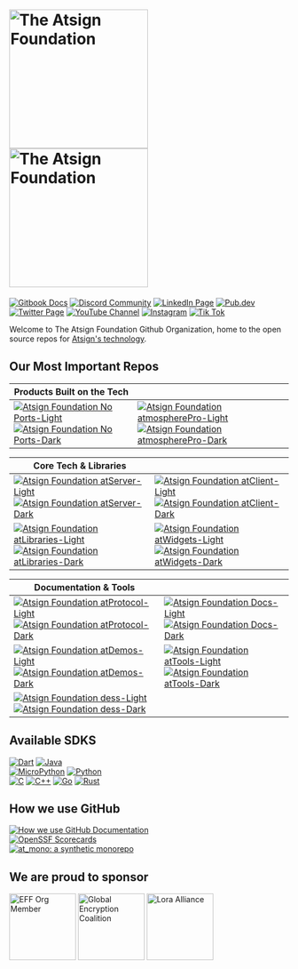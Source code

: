 <!-- pyml disable-num-lines 4 md013,md033-->
<h1><a href="https://atsign.com#gh-light-mode-only">
   <img width=250px src="https://atsign.com/wp-content/uploads/2022/05/atsign-logo-horizontal-color2022.svg#gh-light-mode-only" alt="The Atsign Foundation"></a>
<a href="https://atsign.com#gh-dark-mode-only">
   <img width=250px src="https://atsign.com/wp-content/uploads/2023/08/atsign-logo-horizontal-reverse2022-Color.svg#gh-dark-mode-only" alt="The Atsign Foundation"></a></h1>

[![Gitbook Docs](https://img.shields.io/badge/Docs-white?style=for-the-badge&logo=gitbook)](https://docs.atsign.com/)
[![Discord Community](https://img.shields.io/badge/Discord-white?style=for-the-badge&logo=discord)](https://discord.atsign.com)
[![LinkedIn Page](https://img.shields.io/badge/LinkedIn-blue?style=for-the-badge&logo=linkedin)](https://www.linkedin.com/company/atsigncompany/)
[![Pub.dev](https://img.shields.io/badge/Pub.dev-blue?style=for-the-badge&logo=dart)](https://pub.dev/publishers/atsign.org/packages)
[![Twitter Page](https://img.shields.io/badge/X-black?style=for-the-badge&logo=x)](https://twitter.com/atsigncompany)
[![YouTube Channel](https://img.shields.io/badge/YouTube-red?style=for-the-badge&logo=Youtube)](https://www.youtube.com/@AtsignCo)
[![Instagram](https://img.shields.io/badge/Instagram-E4405F?style=for-the-badge&logo=instagram&logoColor=white)](https://www.instagram.com/atsigntech)
[![Tik Tok](https://img.shields.io/badge/TikTok-%23000000.svg?style=for-the-badge&logo=TikTok&logoColor=white)](https://www.tiktok.com/@atsigntech)

Welcome to The Atsign Foundation Github Organization, home to the open source
repos for [Atsign's technology](https://docs.atsign.com/).

## Our Most Important Repos

<!-- pyml disable-num-lines 3 md011,md013-->
|Products Built on the Tech||
|-|-|
| [![Atsign Foundation No Ports-Light](https://github-readme-stats.vercel.app/api/pin?username=atsign-foundation&repo=noports&hide_border=true&bg_color=00000000&theme=default#gh-light-mode-only)](https://github.com/atsign-foundation/noports#gh-light-mode-only)[![Atsign Foundation No Ports-Dark](https://github-readme-stats.vercel.app/api/pin?username=atsign-foundation&repo=noports&hide_border=true&theme=dark&bg_color=00000000#gh-dark-mode-only)](https://github.com/atsign-foundation/noports#gh-dark-mode-only) | [![Atsign Foundation atmospherePro-Light](https://github-readme-stats.vercel.app/api/pin?username=atsign-foundation&repo=atmosphere_pro&hide_border=true&bg_color=00000000&theme=default#gh-light-mode-only)](https://github.com/atsign-foundation/atmosphere_pro#gh-light-mode-only)[![Atsign Foundation atmospherePro-Dark](https://github-readme-stats.vercel.app/api/pin?username=atsign-foundation&repo=atmosphere_pro&hide_border=true&theme=dark&bg_color=00000000#gh-dark-mode-only)](https://github.com/atsign-foundation/atmosphere_pro#gh-dark-mode-only) |

<!-- pyml disable-num-lines 4 md011,md013-->
|Core Tech & Libraries||
|-|-|
| [![Atsign Foundation atServer-Light](https://github-readme-stats.vercel.app/api/pin?username=atsign-foundation&repo=at_server&hide_border=true&bg_color=00000000&theme=default#gh-light-mode-only)](https://github.com/atsign-foundation/at_server#gh-light-mode-only)[![Atsign Foundation atServer-Dark](https://github-readme-stats.vercel.app/api/pin?username=atsign-foundation&repo=at_server&hide_border=true&theme=dark&bg_color=00000000#gh-dark-mode-only)](https://github.com/atsign-foundation/at_server#gh-dark-mode-only) | [![Atsign Foundation atClient-Light](https://github-readme-stats.vercel.app/api/pin?username=atsign-foundation&repo=at_client_sdk&hide_border=true&bg_color=00000000&theme=default#gh-light-mode-only)](https://github.com/atsign-foundation/at_client_sdk#gh-light-mode-only)[![Atsign Foundation atClient-Dark](https://github-readme-stats.vercel.app/api/pin?username=atsign-foundation&repo=at_client_sdk&hide_border=true&theme=dark&bg_color=00000000#gh-dark-mode-only)](https://github.com/atsign-foundation/at_client_sdk#gh-dark-mode-only) |
| [![Atsign Foundation atLibraries-Light](https://github-readme-stats.vercel.app/api/pin?username=atsign-foundation&repo=at_libraries&hide_border=true&bg_color=00000000&theme=default#gh-light-mode-only)](https://github.com/atsign-foundation/at_libraries#gh-light-mode-only)[![Atsign Foundation atLibraries-Dark](https://github-readme-stats.vercel.app/api/pin?username=atsign-foundation&repo=at_libraries&hide_border=true&theme=dark&bg_color=00000000#gh-dark-mode-only)](https://github.com/atsign-foundation/at_libraries#gh-dark-mode-only) | [![Atsign Foundation atWidgets-Light](https://github-readme-stats.vercel.app/api/pin?username=atsign-foundation&repo=at_widgets&hide_border=true&bg_color=00000000&theme=default#gh-light-mode-only)](https://github.com/atsign-foundation/at_widgets#gh-light-mode-only)[![Atsign Foundation atWidgets-Dark](https://github-readme-stats.vercel.app/api/pin?username=atsign-foundation&repo=at_widgets&hide_border=true&theme=dark&bg_color=00000000#gh-dark-mode-only)](https://github.com/atsign-foundation/at_widgets#gh-dark-mode-only) |

<!-- pyml disable-num-lines 5 md011,md013-->
| Documentation & Tools ||
|-|-|
| [![Atsign Foundation atProtocol-Light](https://github-readme-stats.vercel.app/api/pin?username=atsign-foundation&repo=at_protocol&hide_border=true&bg_color=00000000&theme=default#gh-light-mode-only)](https://github.com/atsign-foundation/at_protocol#gh-light-mode-only)[![Atsign Foundation atProtocol-Dark](https://github-readme-stats.vercel.app/api/pin?username=atsign-foundation&repo=at_protocol&hide_border=true&theme=dark&bg_color=00000000#gh-dark-mode-only)](https://github.com/atsign-foundation/at_protocol#gh-dark-mode-only) | [![Atsign Foundation Docs-Light](https://github-readme-stats.vercel.app/api/pin?username=atsign-foundation&repo=docs&hide_border=true&bg_color=00000000&theme=default#gh-light-mode-only)](https://github.com/atsign-foundation/docs#gh-light-mode-only)[![Atsign Foundation Docs-Dark](https://github-readme-stats.vercel.app/api/pin?username=atsign-foundation&repo=docs&hide_border=true&theme=dark&bg_color=00000000#gh-dark-mode-only)](https://github.com/atsign-foundation/docs#gh-dark-mode-only) |
| [![Atsign Foundation atDemos-Light](https://github-readme-stats.vercel.app/api/pin?username=atsign-foundation&repo=at_demos&hide_border=true&bg_color=00000000&theme=default#gh-light-mode-only)](https://github.com/atsign-foundation/at_demos#gh-light-mode-only)[![Atsign Foundation atDemos-Dark](https://github-readme-stats.vercel.app/api/pin?username=atsign-foundation&repo=at_demos&hide_border=true&theme=dark&bg_color=00000000#gh-dark-mode-only)](https://github.com/atsign-foundation/at_demos#gh-dark-mode-only) | [![Atsign Foundation atTools-Light](https://github-readme-stats.vercel.app/api/pin?username=atsign-foundation&repo=at_tools&hide_border=true&bg_color=00000000&theme=default#gh-light-mode-only)](https://github.com/atsign-foundation/at_tools#gh-light-mode-only)[![Atsign Foundation atTools-Dark](https://github-readme-stats.vercel.app/api/pin?username=atsign-foundation&repo=at_tools&hide_border=true&theme=dark&bg_color=00000000#gh-dark-mode-only)](https://github.com/atsign-foundation/at_tools#gh-dark-mode-only) |
| [![Atsign Foundation dess-Light](https://github-readme-stats.vercel.app/api/pin?username=atsign-foundation&repo=dess&hide_border=true&bg_color=00000000&theme=default#gh-light-mode-only)](https://github.com/atsign-foundation/dess#gh-light-mode-only)[![Atsign Foundation dess-Dark](https://github-readme-stats.vercel.app/api/pin?username=atsign-foundation&repo=dess&hide_border=true&theme=dark&bg_color=00000000#gh-dark-mode-only)](https://github.com/atsign-foundation/dess#gh-dark-mode-only) |  |

## Available SDKS

<!-- pyml disable-num-lines 9 md011,md013-->
[![Dart](https://img.shields.io/badge/Dart-Stable-Informational?style=for-the-badge&color=blue&logo=Dart)](https://github.com/atsign-foundation/at_client_sdk)
[![Java](https://img.shields.io/badge/Java-Stable-Informational?style=for-the-badge&color=blue&logo=Oracle)](https://github.com/atsign-foundation/at_java)  
[![MicroPython](https://img.shields.io/badge/MicroPython-Beta-Informational?style=for-the-badge&color=yellow&logo=micropython)](https://github.com/atsign-foundation/at_pico_w)
[![Python](https://img.shields.io/badge/Python-Beta-Informational?style=for-the-badge&color=yellow&logo=python)](https://github.com/atsign-foundation/at_python)  
[![C](https://img.shields.io/badge/C-Alpha-Informational?style=for-the-badge&color=red&logo=c)](https://github.com/atsign-foundation/at_c)
[![C++](https://img.shields.io/badge/C++-Alpha-Informational?style=for-the-badge&color=red&logo=cplusplus)](https://github.com/atsign-foundation/at_esp32)
[![Go](https://img.shields.io/badge/Go-Alpha-Informational?style=for-the-badge&color=red&logo=go)](https://github.com/atsign-foundation/at_go)
[![Rust](https://img.shields.io/badge/Rust-Alpha-Informational?style=for-the-badge&color=red&logo=rust)](https://github.com/atsign-foundation/at_rust)

## How we use GitHub

<!-- pyml disable-num-lines 3 md011,md013-->
[![How we use GitHub Documentation](https://img.shields.io/badge/Overview-black?style=for-the-badge&logo=github)](https://github.com/atsign-foundation/.github/blob/trunk/docs/atGitHub.md)  
[![OpenSSF Scorecards](https://img.shields.io/badge/OpenSSF_ScoreCards-black?style=for-the-badge&logo=github)](https://github.com/atsign-foundation/.github/blob/trunk/docs/OpenSSF_scorecards.md)  
[![at_mono: a synthetic monorepo](https://img.shields.io/badge/at_mono:_a_synthetic_monorepo-black?style=for-the-badge&logo=github)](https://github.com/atsign-foundation/.github/blob/trunk/docs/at_mono.md)

## We are proud to sponsor

<!-- pyml disable-num-lines 3 md013,md033-->
<img height=120px src="https://atsign.com/wp-content/uploads/2023/03/eff-2023-member-org.png.webp" alt="EFF Org Member">
<img height=120px src="https://atsign.com/wp-content/uploads/2021/10/GEC-graphics-01-1.png.webp" alt="Global Encryption Coalition">
<img height=120px src="https://atsign.com/wp-content/uploads/2023/08/LoRa-Alliance-horizontal600x300.png" alt="Lora Alliance">
